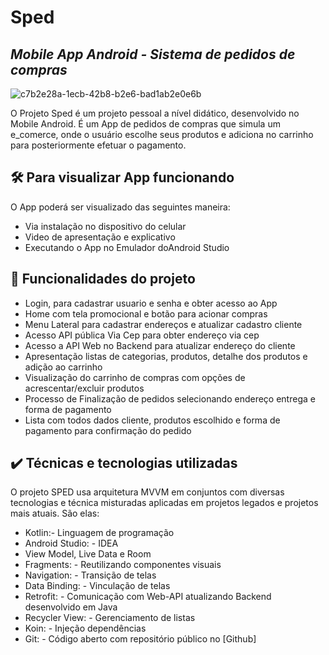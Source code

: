 #  Sped
## _Mobile App Android - Sistema de pedidos de compras_ 

![c7b2e28a-1ecb-42b8-b2e6-bad1ab2e0e6b](https://user-images.githubusercontent.com/43221954/228100230-85f0ad64-a6d5-42de-9770-77bbbedc6fbd.gif)

O Projeto Sped é um projeto pessoal a nível didático, desenvolvido no Mobile Android. É um App de pedidos de compras que simula
um e_comerce, onde o usuário escolhe seus produtos e adiciona no carrinho para posteriormente efetuar o pagamento.

## 🛠️ Para visualizar App funcionando

O App poderá ser visualizado das seguintes maneira:

- Via instalação no dispositivo do celular
- Video de apresentação e explicativo
- Executando o App no Emulador doAndroid Studio

## 🔨 Funcionalidades do projeto

- Login, para cadastrar usuario e senha e obter acesso ao App
- Home com tela promocional e botão para acionar compras
- Menu Lateral para cadastrar endereços e atualizar cadastro cliente 
- Acesso API pública Via Cep para obter endereço via cep
- Acesso a API Web no Backend para atualizar endereço do cliente
- Apresentação listas de categorias, produtos, detalhe dos produtos e adição ao carrinho
- Visualização do carrinho de compras com opções de acrescentar/excluir produtos
- Processo de Finalização de pedidos selecionando endereço entrega e forma de pagamento
- Lista com todos dados cliente, produtos escolhido e forma de pagamento para confirmação do pedido

## ✔️ Técnicas e tecnologias utilizadas

O projeto SPED usa arquitetura MVVM em conjuntos com diversas tecnologias e técnica misturadas aplicadas em projetos legados e
projetos mais atuais. São elas:

- Kotlin:- Linguagem de programação 
- Android Studio: - IDEA
- View Model, Live Data e Room 
- Fragments: - Reutilizando componentes visuais
- Navigation: - Transição de telas
- Data Binding: - Vinculação de telas
- Retrofit: - Comunicação com Web-API atualizando Backend desenvolvido em Java
- Recycler View: - Gerenciamento de listas
- Koin: - Injeção dependências
- Git: - Código aberto com repositório público no [Github]
